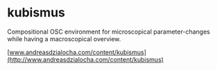 # kubismus
Compositional OSC environment for microscopical parameter-changes while having a macroscopical overview.

[www.andreasdzialocha.com/content/kubismus](http://www.andreasdzialocha.com/content/kubismus)
